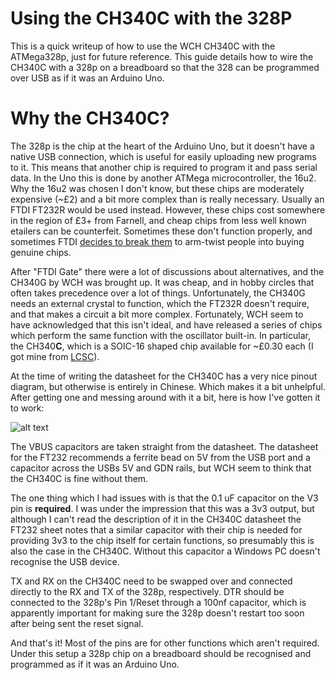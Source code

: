 # Using the CH340C with the 328P

This is a quick writeup of how to use the WCH CH340C with the ATMega328p, just for future reference.  This guide details how to wire the CH340C with a 328p on a breadboard so that the 328 can be programmed over USB as if it was an Arduino Uno.

# Why the CH340C?

The 328p is the chip at the heart of the Arduino Uno, but it doesn't have a native USB connection, which is useful for easily uploading new programs to it.  This means that another chip is required to program it and pass serial data.  In the Uno this is done by another ATMega microcontroller, the 16u2.  Why the 16u2 was chosen I don't know, but these chips are moderately expensive (~£2) and a bit more complex than is really necessary.  Usually an FTDI FT232R would be used instead.  However, these chips cost somewhere in the region of £3+ from Farnell, and cheap chips from less well known etailers can be counterfeit.  Sometimes these don't function properly, and sometimes FTDI [decides to break them](https://hackaday.com/2016/02/01/ftdi-drivers-break-fake-chips-again/) to arm-twist people into buying genuine chips.

After "FTDI Gate" there were a lot of discussions about alternatives, and the CH340G by WCH was brought up.  It was cheap, and in hobby circles that often takes precedence over a lot of things.  Unfortunately, the CH340G needs an external crystal to function, which the FT232R doesn't require, and that makes a circuit a bit more complex.  Fortunately, WCH seem to have acknowledged that this isn't ideal, and have released a series of chips which perform the same function with the oscillator built-in.  In particular, the CH340**C**, which is a SOIC-16 shaped chip available for ~£0.30 each (I got mine from [LCSC](https://lcsc.com/product-detail/USB_CH340C_C84681.html)).

At the time of writing the datasheet for the CH340C has a very nice pinout diagram, but otherwise is entirely in Chinese.  Which makes it a bit unhelpful.  After getting one and messing around with it a bit, here is how I've gotten it to work:

![alt text](https://raw.githubusercontent.com/Shoe-Pi/CH340C/master/Circuit_diagram.jpg "CH340C diagram")

The VBUS capacitors are taken straight from the datasheet.  The datasheet for the FT232 recommends a ferrite bead on 5V from the USB port and a capacitor across the USBs 5V and GDN rails, but WCH seem to think that the CH340C is fine without them.

The one thing which I had issues with is that the 0.1 uF capacitor on the V3 pin is **required**.  I was under the impression that this was a 3v3 output, but although I can't read the description of it in the CH340C datasheet the FT232 sheet notes that a similar capacitor with their chip is needed for providing 3v3 to the chip itself for certain functions, so presumably this is also the case in the CH340C.  Without this capacitor a Windows PC doesn't recognise the USB device.

TX and RX on the CH340C need to be swapped over and connected directly to the RX and TX of the 328p, respectively.  DTR should be connected to the 328p's Pin 1/Reset through a 100nf capacitor, which is apparently important for making sure the 328p doesn't restart too soon after being sent the reset signal.

And that's it!  Most of the pins are for other functions which aren't required.  Under this setup a 328p chip on a breadboard should be recognised and programmed as if it was an Arduino Uno.
